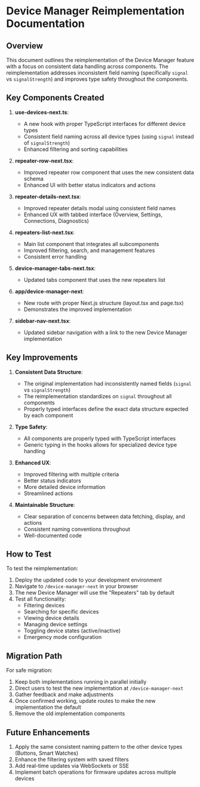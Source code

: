# Device Manager Reimplementation Documentation

## Overview

This document outlines the reimplementation of the Device Manager feature with a focus on consistent data handling across components. The reimplementation addresses inconsistent field naming (specifically `signal` vs `signalStrength`) and improves type safety throughout the components.

## Key Components Created

1. **use-devices-next.ts**: 
   - A new hook with proper TypeScript interfaces for different device types
   - Consistent field naming across all device types (using `signal` instead of `signalStrength`)
   - Enhanced filtering and sorting capabilities

2. **repeater-row-next.tsx**:
   - Improved repeater row component that uses the new consistent data schema
   - Enhanced UI with better status indicators and actions

3. **repeater-details-next.tsx**:
   - Improved repeater details modal using consistent field names
   - Enhanced UX with tabbed interface (Overview, Settings, Connections, Diagnostics)

4. **repeaters-list-next.tsx**:
   - Main list component that integrates all subcomponents
   - Improved filtering, search, and management features
   - Consistent error handling

5. **device-manager-tabs-next.tsx**:
   - Updated tabs component that uses the new repeaters list

6. **app/device-manager-next**:
   - New route with proper Next.js structure (layout.tsx and page.tsx)
   - Demonstrates the improved implementation

7. **sidebar-nav-next.tsx**:
   - Updated sidebar navigation with a link to the new Device Manager implementation

## Key Improvements

1. **Consistent Data Structure**:
   - The original implementation had inconsistently named fields (`signal` vs `signalStrength`)
   - The reimplementation standardizes on `signal` throughout all components
   - Properly typed interfaces define the exact data structure expected by each component

2. **Type Safety**:
   - All components are properly typed with TypeScript interfaces
   - Generic typing in the hooks allows for specialized device type handling

3. **Enhanced UX**:
   - Improved filtering with multiple criteria
   - Better status indicators
   - More detailed device information
   - Streamlined actions

4. **Maintainable Structure**:
   - Clear separation of concerns between data fetching, display, and actions
   - Consistent naming conventions throughout
   - Well-documented code

## How to Test

To test the reimplementation:

1. Deploy the updated code to your development environment
2. Navigate to `/device-manager-next` in your browser
3. The new Device Manager will use the "Repeaters" tab by default
4. Test all functionality:
   - Filtering devices
   - Searching for specific devices
   - Viewing device details
   - Managing device settings
   - Toggling device states (active/inactive)
   - Emergency mode configuration

## Migration Path

For safe migration:

1. Keep both implementations running in parallel initially
2. Direct users to test the new implementation at `/device-manager-next`
3. Gather feedback and make adjustments
4. Once confirmed working, update routes to make the new implementation the default
5. Remove the old implementation components

## Future Enhancements

1. Apply the same consistent naming pattern to the other device types (Buttons, Smart Watches)
2. Enhance the filtering system with saved filters
3. Add real-time updates via WebSockets or SSE
4. Implement batch operations for firmware updates across multiple devices